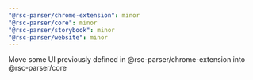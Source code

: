```yaml
---
"@rsc-parser/chrome-extension": minor
"@rsc-parser/core": minor
"@rsc-parser/storybook": minor
"@rsc-parser/website": minor
---
```


Move some UI previously defined in @rsc-parser/chrome-extension into @rsc-parser/core
